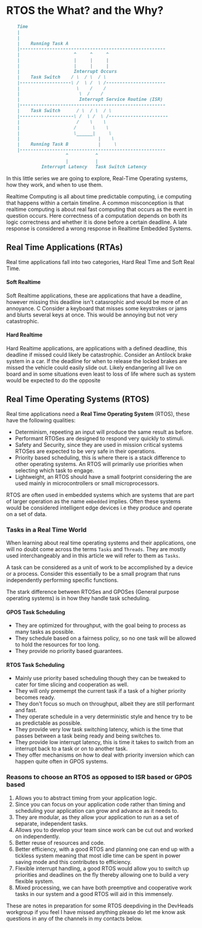 # RTOS the What? and the Why?

```markdown
    Time
    |
    |
    |    Running Task A
    |------------------------------------------------------
    |                    ^     ^     ^
    |                    |     |     |
    |                    |     |     |
    |                    Interrupt Occurs
    |    Task Switch    / \  / \  / \ 
    |-------------------\ /  \ /  \ /----------------------
    |                     \    /    /
    |                      \  /    /
    |                      Interrupt Service Routine (ISR)
    |------------------------------------------------------
    |    Task Switch      / \  / \  / \
    |--------------------\ /  \ /  \ /----------------------
    |                     /    \    \
    |                    /      \    \
    |                    \______|     \
    |                             |    \
    |    Running Task B           |     \    
    |------------------------------------------------------
                      ^          ^
                      |          |
             Interrupt Latency   Task Switch Latency
```


In this little series we are going to explore, Real-Time Operating systems, how 
they work, and when to use them. 

Realtime Computing is all about time predictable computing, i.e computing that
happens within a certain timeline. A common misconception is that realtime computing 
is about real fast computing that occurs as the event in question occurs. 
Here correctness of a computation depends on both its logic correctness and whether
it is done before a certain deadline. A late response is considered a wrong response
in Realtime Embedded Systems.


## Real Time Applications (RTAs)
Real time applications fall into two categories, Hard Real Time and Soft Real Time. 

#### Soft Realtime
Soft Realtime applications, these are applications that have a deadline, however 
missing this deadline isn't catasrophic and would be more of an annoyance. C
Consider a keyboard that misses some keystrokes or jams and blurts several keys 
at once. This would be annoying but not very catastrophic.


#### Hard Realtime
Hard Realtime applications, are applications with a defined deadline, this deadline 
if missed could likely be catastrophic. Consider an Antilock brake system in a
car. If the deadline for when to release the locked brakes are missed the vehicle
could easily slide out. Likely endangering all live on board and in some situations
even least to loss of life where such as system would be expected to do the opposite



## Real Time Operating Systems (RTOS) 
Real time applications need a **Real Time Operating System** (RTOS), these have
the following qualities:

- Determinism, repeeting an input will produce the same result as before.
- Performant RTOSes are designed to respond very quickly to stimuli.
- Safety and Security, since they are used in mission critical systems RTOSes
are expected to be very safe in their operations.
- Priority based scheduling, this is where there is a stack difference to other 
operating systems. An RTOS will primarily use priorities when selecting which 
task to engage.
- Lightweight, an RTOS should have a small footprint considering the are used 
mainly in microcontrollers or small microprocessors.

RTOS are often used in embedded systems which are systems that are part of larger 
operation as the name `embedded` implies. Often these systems would be considered 
intelligent edge devices i.e they produce and operate on a set of data.

### Tasks in a Real Time World
When learning about real time operating systems and their applications, one will
no doubt come across the terms `Tasks` and `Threads`. They are mostly used interchangeably 
and in this article we will refer to them as `Tasks`. 

A task can be considered as a unit of work to be accomplished by a device or a
process. Consider this essentially to be a small program that runs independently 
performing specific functions.

The stark difference between RTOSes and GPOSes (General purpose operating systems)
is in how they handle task scheduling. 

#### GPOS Task Scheduling 
- They are optimized for throughput, with the goal being to process as many tasks as possible.
- They schedule based on a fairness policy, so no one task will be allowed to 
hold the resources for too long.
- They provide no priority based guarantees.


#### RTOS Task Scheduling 
- Mainly use priority based scheduling though they can be tweaked to cater for 
time slicing and cooperation as well.
- They will only premempt the current task if a task of a higher priority becomes ready.
- They don't focus so much on throughput, albeit they are still performant and fast.
- They operate schedule in a very deterministic style and hence try to be as predictable as possible.
- They provide very low task switching latency, which is the time that passes between a task 
being ready and being switches to.
- They provide low interrupt latency, this is time it takes to switch from an interrupt 
back to a task or on to another task. 
- They offer mechanisms on how to deal with priority inversion which can happen 
quite  often in GPOS systems. 




### Reasons to choose an RTOS as opposed to ISR based or GPOS based
1. Allows you to abstract timing from your application logic.
2. Since you can focus on your application code rather than timing and scheduling
your application can grow and advance as it needs to.
3. They are modular, as they allow your application to run as a set of separate, 
independent tasks.
4. Allows you to develop your team since work can be cut out and worked on independently.
5. Better reuse of resources and code.
6. Better efficiency, with a good RTOS and planning one can end up with a tickless 
system meaning that most idle time can be spent in power saving mode and this 
contributes to efficiency. 
7. Flexible interrupt handling, a good RTOS would allow you to switch up priorities and 
deadlines on the fly thereby allowing one to build a very flexible system. 
8. Mixed processing, we can have both preemptive and cooperative work tasks in our 
system and a good RTOS will aid in this immensely.



These are notes in preparation for some RTOS deepdiving in the DevHeads workgroup if
you feel I have missed anything please do let me know ask questions in any of the channels 
in my contacts below. 



















